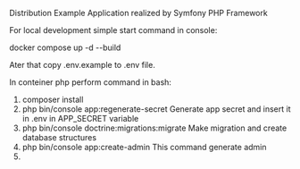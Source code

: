 Distribution Example Application realized by Symfony PHP Framework 

For local development simple start command in console: 

docker compose up -d --build 

Ater that copy .env.example to .env file.  

In conteiner php perform command in bash: 

1) composer install 
2) php bin/console app:regenerate-secret
Generate app secret and insert it in .env in APP_SECRET variable 
3) php bin/console doctrine:migrations:migrate
Make migration and create database structures
4) php bin/console app:create-admin
This command generate admin 
5) 